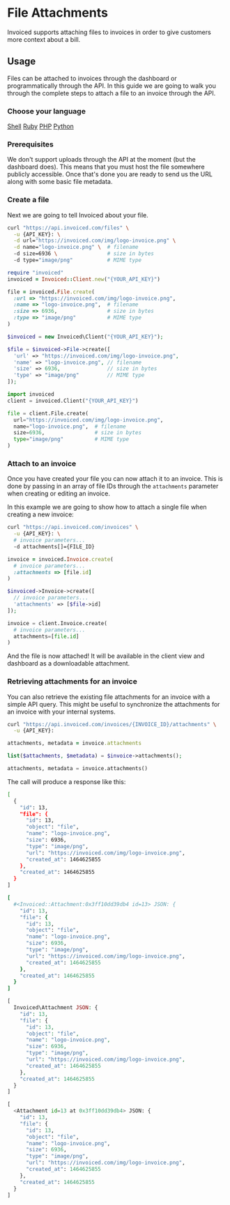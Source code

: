 # File Attachments

Invoiced supports attaching files to invoices in order to give customers more context about a bill.

## Usage

Files can be attached to invoices through the dashboard or programmatically through the API. In this guide we are going to walk you through the complete steps to attach a file to an invoice through the API.

### Choose your language

<div class="language-selector">
	<a href="#" class="btn btn-link" data-lang="bash">Shell</a>
	<a href="#" class="btn btn-link" data-lang="ruby">Ruby</a>
	<a href="#" class="btn btn-link" data-lang="php">PHP</a>
  <a href="#" class="btn btn-link" data-lang="python">Python</a>
</div>

### Prerequisites

We don't support uploads through the API at the moment (but the dashboard does). This means that you must host the file somewhere publicly accessible. Once that's done you are ready to send us the URL along with some basic file metadata.

### Create a file

Next we are going to tell Invoiced about your file.

```bash
curl "https://api.invoiced.com/files" \
  -u {API_KEY}: \
  -d url="https://invoiced.com/img/logo-invoice.png" \
  -d name="logo-invoice.png" \  # filename
  -d size=6936 \                # size in bytes
  -d type="image/png"           # MIME type
```

```ruby
require "invoiced"
invoiced = Invoiced::Client.new("{YOUR_API_KEY}")

file = invoiced.File.create(
  :url => "https://invoiced.com/img/logo-invoice.png",
  :name => "logo-invoice.png",  # filename
  :size => 6936,                # size in bytes
  :type => "image/png"          # MIME type
)
```

```php
$invoiced = new Invoiced\Client("{YOUR_API_KEY}");

$file = $invoiced->File->create([
  'url' => "https://invoiced.com/img/logo-invoice.png",
  'name' => "logo-invoice.png", // filename
  'size' => 6936,               // size in bytes
  'type' => "image/png"         // MIME type
]);
```

```python
import invoiced
client = invoiced.Client("{YOUR_API_KEY}")

file = client.File.create(
  url="https://invoiced.com/img/logo-invoice.png",
  name="logo-invoice.png",  # filename
  size=6936,                # size in bytes
  type="image/png"          # MIME type
)
```

### Attach to an invoice

Once you have created your file you can now attach it to an invoice. This is done by passing in an array of file IDs through the `attachments` parameter when creating or editing an invoice.

In this example we are going to show how to attach a single file when creating a new invoice:

```bash
curl "https://api.invoiced.com/invoices" \
  -u {API_KEY}: \
  # invoice parameters...
  -d attachments[]={FILE_ID}
```

```ruby
invoice = invoiced.Invoice.create(
  # invoice parameters...
  :attachments => [file.id]
)
```

```php
$invoiced->Invoice->create([
  // invoice parameters...
  'attachments' => [$file->id]
]);
```

```python
invoice = client.Invoice.create(
  # invoice parameters...
  attachments=[file.id]
)
```

And the file is now attached! It will be available in the client view and dashboard as a downloadable attachment.

### Retrieving attachments for an invoice

You can also retrieve the existing file attachments for an invoice with a simple API query. This might be useful to synchronize the attachments for an invoice with your internal systems.

```bash
curl "https://api.invoiced.com/invoices/{INVOICE_ID}/attachments" \
  -u {API_KEY}:
```

```ruby
attachments, metadata = invoice.attachments
```

```php
list($attachments, $metadata) = $invoice->attachments();
```

```python
attachments, metadata = invoice.attachments()
```

The call will produce a response like this:

```bash
[
  {
    "id": 13,
    "file": {
      "id": 13,
      "object": "file",
      "name": "logo-invoice.png",
      "size": 6936,
      "type": "image/png",
      "url": "https://invoiced.com/img/logo-invoice.png",
      "created_at": 1464625855
    },
    "created_at": 1464625855
  }
]
```

```ruby
[
  #<Invoiced::Attachment:0x3ff10dd39db4 id=13> JSON: {
    "id": 13,
    "file": {
      "id": 13,
      "object": "file",
      "name": "logo-invoice.png",
      "size": 6936,
      "type": "image/png",
      "url": "https://invoiced.com/img/logo-invoice.png",
      "created_at": 1464625855
    },
    "created_at": 1464625855
  }
]
```

```php
[
  Invoiced\Attachment JSON: {
    "id": 13,
    "file": {
      "id": 13,
      "object": "file",
      "name": "logo-invoice.png",
      "size": 6936,
      "type": "image/png",
      "url": "https://invoiced.com/img/logo-invoice.png",
      "created_at": 1464625855
    },
    "created_at": 1464625855
  }
]
```

```python
[
  <Attachment id=13 at 0x3ff10dd39db4> JSON: {
    "id": 13,
    "file": {
      "id": 13,
      "object": "file",
      "name": "logo-invoice.png",
      "size": 6936,
      "type": "image/png",
      "url": "https://invoiced.com/img/logo-invoice.png",
      "created_at": 1464625855
    },
    "created_at": 1464625855
  }
]
```